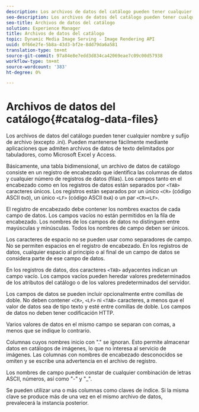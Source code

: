 ```yaml
---
description: Los archivos de datos del catálogo pueden tener cualquier nombre y sufijo de archivo (excepto .ini). Pueden mantenerse fácilmente mediante aplicaciones que admiten archivos de datos de texto delimitados por tabuladores, como Microsoft Excel y Access.
seo-description: Los archivos de datos del catálogo pueden tener cualquier nombre y sufijo de archivo (excepto .ini). Pueden mantenerse fácilmente mediante aplicaciones que admiten archivos de datos de texto delimitados por tabuladores, como Microsoft Excel y Access.
seo-title: Archivos de datos del catálogo
solution: Experience Manager
title: Archivos de datos del catálogo
topic: Dynamic Media Image Serving - Image Rendering API
uuid: 0f66e2fe-5b8a-43d3-bf2e-8dd79da6a581
translation-type: tm+mt
source-git-commit: 97a84e8e7edd3d834ca42069eae7c09c00d57938
workflow-type: tm+mt
source-wordcount: '383'
ht-degree: 0%

---
```



# Archivos de datos del catálogo{#catalog-data-files}

Los archivos de datos del catálogo pueden tener cualquier nombre y sufijo de archivo (excepto .ini). Pueden mantenerse fácilmente mediante aplicaciones que admiten archivos de datos de texto delimitados por tabuladores, como Microsoft Excel y Access.

Básicamente, una tabla bidimensional, un archivo de datos de catálogo consiste en un registro de encabezado que identifica las columnas de datos y cualquier número de registros de datos (filas). Los campos tanto en el encabezado como en los registros de datos están separados por `<TAB>` caracteres únicos. Los registros están separados por un único `<CR>` (código ASCII `0xD`), un único `<LF>` (código ASCII `0xA`) o un par `<CR><LF>`.

El registro de encabezado debe contener los nombres exactos de cada campo de datos. Los campos vacíos no están permitidos en la fila de encabezado. Los nombres de los campos de datos no distinguen entre mayúsculas y minúsculas. Todos los nombres de campo deben ser únicos.

Los caracteres de espacio no se pueden usar como separadores de campo. No se permiten espacios en el registro de encabezado. En los registros de datos, cualquier espacio al principio o al final de un campo de datos se considera parte de ese campo de datos.

En los registros de datos, dos caracteres `<TAB>` adyacentes indican un campo vacío. Los campos vacíos pueden heredar valores predeterminados de los atributos del catálogo o de los valores predeterminados del servidor.

Los campos de datos se pueden incluir opcionalmente entre comillas de doble. No deben contener `<CR>`, `<LF>` ni `<TAB>` caracteres, a menos que el valor de datos sea de tipo texto y esté entre comillas de doble. Los campos de datos no deben tener codificación HTTP.

Varios valores de datos en el mismo campo se separan con comas, a menos que se indique lo contrario.

Columnas cuyos nombres inicio con &quot;.&quot; se ignoran. Esto permite almacenar datos en catálogos de imágenes, lo que no interesa al servicio de imágenes. Las columnas con nombres de encabezado desconocidos se omiten y se escribe una advertencia en el archivo de registro.

Los nombres de campo pueden constar de cualquier combinación de letras ASCII, números, así como &quot;-&quot; y &quot;_&quot;.

Se pueden utilizar una o más columnas como claves de índice. Si la misma clave se produce más de una vez en el mismo archivo de datos, prevalecerá la instancia posterior.
